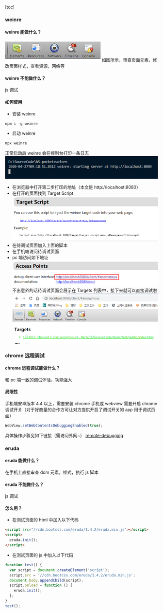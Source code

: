 [toc]

### weinre

#### weinre 能做什么？

![](../assets/2020-04-27-17-22-36.png)
如图所示，审查页面元素，修改页面样式，查看资源，网络等

#### weinre 不能做什么？

js 调试

#### 如何使用

- 安装 weinre

```js
npm i -g weinre
```

- 启动 weinre

```js
npx weinre
```

正常启动后 weinre 会在控制台打印一条日志
![](../assets/2020-04-27-17-27-21.png)

- 在浏览器中打开第二步打印的地址（本文是 http://localhost:8080）
- 在打开的页面找到 Target Script
  ![](../assets/2020-04-27-17-30-27.png)
- 在待调试页面加入上面的脚本
- 在手机端访问待调试页面
- pc 端访问如下地址
  ![](../assets/2020-04-27-17-33-42.png)
  不出意外的话待调试页面会展示在 Targets 列表中，接下来就可以直接调试啦
  ![](../assets/2020-04-27-17-43-01.png)

### chrome 远程调试

#### chrome 远程调试能做什么？

和 pc 端一致的调试体验，功能强大

#### 局限性

手机端安卓版本 4.4 以上，需要安装 chrome 手机或 webview 需要开启 chrome 调试开关（对于好商量的合作方可让对方提供开启了调试开关的 app 用于调试页面）

```js
WebView.setWebContentsDebuggingEnabled(true);
```

具体操作步骤见如下链接（需访问外网~）
[remote-debugging](https://developers.google.cn/web/tools/chrome-devtools/remote-debugging/webviews?hl=zh-cn)

### eruda

#### eruda 能做什么？

在手机上直接审查 dom 元素，样式，执行 js 脚本

#### eruda 不能做什么？

js 调试

#### 怎么用？

- 在测试页面的 html 中加入以下代码

```html
<script src="//cdn.bootcss.com/eruda/1.4.2/eruda.min.js"></script>
<script>
  eruda.init();
</script>
```

- 在测试页面的 js 中加入以下代码

```js
function test() {
  var script = document.createElement('script');
  script.src = '//cdn.bootcss.com/eruda/1.4.2/eruda.min.js';
  document.body.appendChild(script);
  script.onload = function () {
    eruda.init();
  };
}
test();
```
